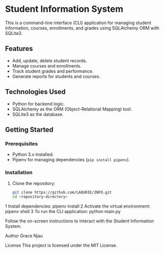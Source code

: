 # Student Information System

This is a command-line interface (CLI) application for managing student information, courses, enrollments, and grades using SQLAlchemy ORM with SQLite3.

## Features

- Add, update, delete student records.
- Manage courses and enrollments.
- Track student grades and performance.
- Generate reports for students and courses.

## Technologies Used

- Python for backend logic.
- SQLAlchemy as the ORM (Object-Relational Mapping) tool.
- SQLite3 as the database.

## Getting Started

### Prerequisites

- Python 3.x installed.
- Pipenv for managing dependencies (`pip install pipenv`).

### Installation

1. Clone the repository:

   ```bash
   git clone https://github.com/LAOURIE/INFO.git
   cd <repository-directory>

  1 Install dependencies:
pipenv install
  2 Activate the virtual environment:
pipenv shell
  3 To run the CLI application:
python main.py

Follow the on-screen instructions to interact with the Student Information System.

Author
Grace Njau


License
This project is licensed under the MIT License.
